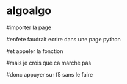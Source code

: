 # algoalgo


#importer la page

#enfete faudrait ecrire dans une page python

#et appeler la fonction

#mais je crois que ca marche pas

#donc appuyer sur f5 sans le faire
